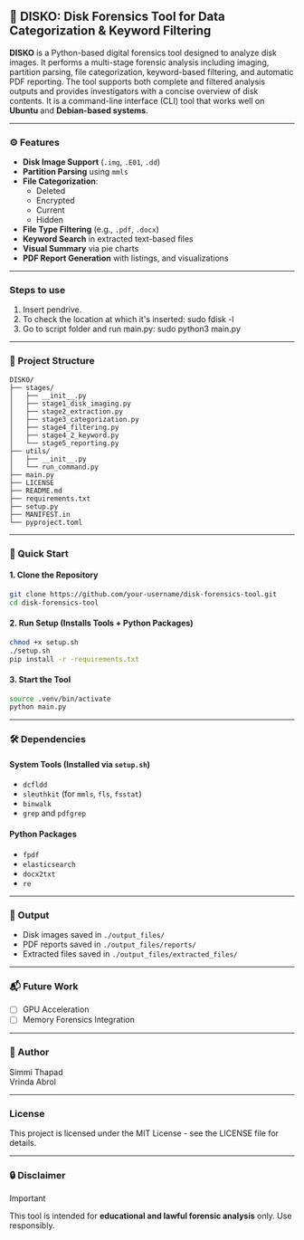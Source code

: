 ## 🧪 DISKO: Disk Forensics Tool for Data Categorization & Keyword Filtering

**DISKO** is a Python-based digital forensics tool designed to analyze disk images. It performs a multi-stage forensic analysis including imaging, partition parsing, file categorization, keyword-based filtering, and automatic PDF reporting. The tool supports both complete and filtered analysis outputs and provides investigators with a concise overview of disk contents.  It is a command-line interface (CLI) tool that works well on **Ubuntu** and **Debian-based systems**.

---

### ⚙️ Features
- **Disk Image Support** (`.img`, `.E01`, `.dd`)
- **Partition Parsing** using `mmls`
- **File Categorization**:
  - Deleted
  - Encrypted
  - Current
  - Hidden
- **File Type Filtering** (e.g., `.pdf`, `.docx`)
- **Keyword Search** in extracted text-based files
- **Visual Summary** via pie charts
- **PDF Report Generation** with listings, and visualizations

---

### Steps to use
1. Insert pendrive.
2. To check the location at which it's inserted: sudo fdisk -l
3. Go to script folder and run main.py: sudo python3 main.py

---

### 📁 Project Structure
```       
DISKO/
├── stages/
│   ├── __init__.py
│   ├── stage1_disk_imaging.py
│   ├── stage2_extraction.py
│   ├── stage3_categorization.py
│   ├── stage4_filtering.py
│   ├── stage4_2_keyword.py
│   └── stage5_reporting.py
├── utils/
│   ├── __init__.py
│   └── run_command.py
├── main.py
├── LICENSE
├── README.md
├── requirements.txt
├── setup.py
├── MANIFEST.in
└── pyproject.toml
```

---

### 🚀 Quick Start

#### 1. Clone the Repository
```bash
git clone https://github.com/your-username/disk-forensics-tool.git
cd disk-forensics-tool
```

#### 2. Run Setup (Installs Tools + Python Packages)
```bash
chmod +x setup.sh
./setup.sh
pip install -r -requirements.txt
```

#### 3. Start the Tool
```bash
source .venv/bin/activate
python main.py
```

---

### 🛠️ Dependencies
#### System Tools (Installed via `setup.sh`)
- `dcfldd`
- `sleuthkit` (for `mmls`, `fls`, `fsstat`)
- `binwalk`
- `grep` and `pdfgrep`

#### Python Packages
- `fpdf`
- `elasticsearch`
- `docx2txt`
- `re`

---

### 📄 Output
- Disk images saved in `./output_files/`
- PDF reports saved in `./output_files/reports/`
- Extracted files saved in `./output_files/extracted_files/`

---

### 📬 Future Work
- [ ] GPU Acceleration
- [ ] Memory Forensics Integration

---

### 👤 Author
Simmi Thapad   
Vrinda Abrol

---

### License
 This project is licensed under the MIT License - see the LICENSE file for details.

 ---

### 🔒 Disclaimer
> [!Important]
> This tool is intended for **educational and lawful forensic analysis** only. Use responsibly.